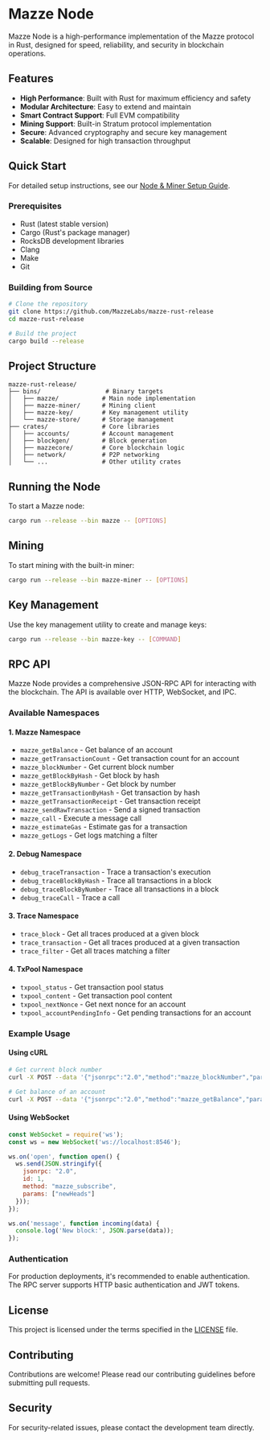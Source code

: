 # Mazze Node

Mazze Node is a high-performance implementation of the Mazze protocol in Rust, designed for speed, reliability, and security in blockchain operations.

## Features

- **High Performance**: Built with Rust for maximum efficiency and safety
- **Modular Architecture**: Easy to extend and maintain
- **Smart Contract Support**: Full EVM compatibility
- **Mining Support**: Built-in Stratum protocol implementation
- **Secure**: Advanced cryptography and secure key management
- **Scalable**: Designed for high transaction throughput

## Quick Start

For detailed setup instructions, see our [Node & Miner Setup Guide](docs/setup-guide.md).

### Prerequisites

- Rust (latest stable version)
- Cargo (Rust's package manager)
- RocksDB development libraries
- Clang
- Make
- Git

### Building from Source

```bash
# Clone the repository
git clone https://github.com/MazzeLabs/mazze-rust-release
cd mazze-rust-release

# Build the project
cargo build --release
```

## Project Structure

```
mazze-rust-release/
├── bins/                  # Binary targets
│   ├── mazze/            # Main node implementation
│   ├── mazze-miner/      # Mining client
│   ├── mazze-key/        # Key management utility
│   └── mazze-store/      # Storage management
├── crates/               # Core libraries
│   ├── accounts/         # Account management
│   ├── blockgen/         # Block generation
│   ├── mazzecore/        # Core blockchain logic
│   ├── network/          # P2P networking
│   └── ...               # Other utility crates
```

## Running the Node

To start a Mazze node:

```bash
cargo run --release --bin mazze -- [OPTIONS]
```

## Mining

To start mining with the built-in miner:

```bash
cargo run --release --bin mazze-miner -- [OPTIONS]
```

## Key Management

Use the key management utility to create and manage keys:

```bash
cargo run --release --bin mazze-key -- [COMMAND]
```

## RPC API

Mazze Node provides a comprehensive JSON-RPC API for interacting with the blockchain. The API is available over HTTP, WebSocket, and IPC.

### Available Namespaces

#### 1. Mazze Namespace
- `mazze_getBalance` - Get balance of an account
- `mazze_getTransactionCount` - Get transaction count for an account
- `mazze_blockNumber` - Get current block number
- `mazze_getBlockByHash` - Get block by hash
- `mazze_getBlockByNumber` - Get block by number
- `mazze_getTransactionByHash` - Get transaction by hash
- `mazze_getTransactionReceipt` - Get transaction receipt
- `mazze_sendRawTransaction` - Send a signed transaction
- `mazze_call` - Execute a message call
- `mazze_estimateGas` - Estimate gas for a transaction
- `mazze_getLogs` - Get logs matching a filter

#### 2. Debug Namespace
- `debug_traceTransaction` - Trace a transaction's execution
- `debug_traceBlockByHash` - Trace all transactions in a block
- `debug_traceBlockByNumber` - Trace all transactions in a block
- `debug_traceCall` - Trace a call

#### 3. Trace Namespace
- `trace_block` - Get all traces produced at a given block
- `trace_transaction` - Get all traces produced at a given transaction
- `trace_filter` - Get all traces matching a filter

#### 4. TxPool Namespace
- `txpool_status` - Get transaction pool status
- `txpool_content` - Get transaction pool content
- `txpool_nextNonce` - Get next nonce for an account
- `txpool_accountPendingInfo` - Get pending transactions for an account

### Example Usage

#### Using cURL

```bash
# Get current block number
curl -X POST --data '{"jsonrpc":"2.0","method":"mazze_blockNumber","params":[],"id":1}' http://localhost:8545

# Get balance of an account
curl -X POST --data '{"jsonrpc":"2.0","method":"mazze_getBalance","params":["0x...", "latest"],"id":1}' http://localhost:8545
```

#### Using WebSocket

```javascript
const WebSocket = require('ws');
const ws = new WebSocket('ws://localhost:8546');

ws.on('open', function open() {
  ws.send(JSON.stringify({
    jsonrpc: "2.0",
    id: 1,
    method: "mazze_subscribe",
    params: ["newHeads"]
  }));
});

ws.on('message', function incoming(data) {
  console.log('New block:', JSON.parse(data));
});
```

### Authentication

For production deployments, it's recommended to enable authentication. The RPC server supports HTTP basic authentication and JWT tokens.

## License

This project is licensed under the terms specified in the [LICENSE](LICENSE) file.

## Contributing

Contributions are welcome! Please read our contributing guidelines before submitting pull requests.

## Security

For security-related issues, please contact the development team directly.